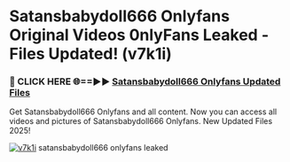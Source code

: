 # Satansbabydoll666 Onlyfans Original Videos 0nlyFans Leaked - Files Updated! (v7k1i)

<h3>🔴 CLICK HERE 🌐==►► <a href="https://tinyurl.com/ms9xzufz" rel="nofollow">Satansbabydoll666 Onlyfans Updated Files</a></h3>

Get Satansbabydoll666 Onlyfans and all content. Now you can access all videos and pictures of Satansbabydoll666 Onlyfans. New Updated Files 2025!

[![v7k1i](https://i.imgur.com/ppqm5kG.gif)](https://tinyurl.com/ms9xzufz)
satansbabydoll666 onlyfans leaked